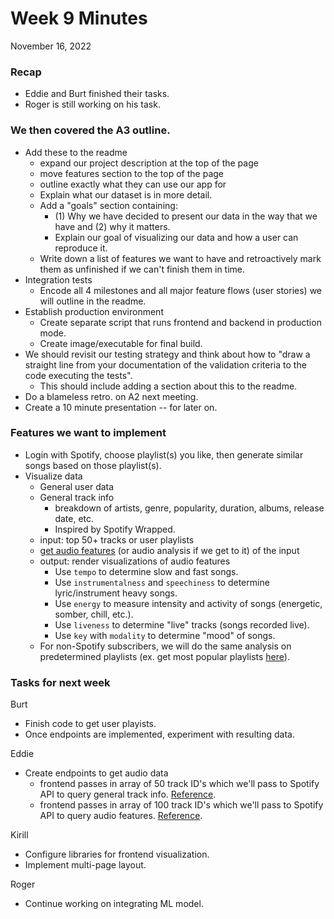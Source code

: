 # Week 9 Minutes
November 16, 2022

### Recap
- Eddie and Burt finished their tasks.
- Roger is still working on his task.

### We then covered the A3 outline.
- Add these to the readme
  - expand our project description at the top of the page
  - move features section to the top of the page
  - outline exactly what they can use our app for
  - Explain what our dataset is in more detail.
  - Add a "goals" section containing:
    - (1) Why we have decided to present our data in the way that we have and (2) why it matters.
    - Explain our goal of visualizing our data and how a user can reproduce it.
  - Write down a list of features we want to have and retroactively mark them as unfinished if we can't finish them in time.
- Integration tests
  - Encode all 4 milestones and all major feature flows (user stories) we will outline in the readme.
- Establish production environment
  - Create separate script that runs frontend and backend in production mode.
  - Create image/executable for final build.
- We should revisit our testing strategy and think about how to "draw a straight line from your documentation of the validation criteria to the code executing the tests".
  - This should include adding a section about this to the readme.
- Do a blameless retro. on A2 next meeting.
- Create a 10 minute presentation -- for later on.

### Features we want to implement
- Login with Spotify, choose playlist(s) you like, then generate similar songs based on those playlist(s).
- Visualize data
  - General user data
  - General track info
    - breakdown of artists, genre, popularity, duration, albums, release date, etc.
    - Inspired by Spotify Wrapped.
  - input: top 50+ tracks or user playlists
  - [get audio features](https://developer.spotify.com/documentation/web-api/reference/#/operations/get-several-audio-features) (or audio analysis if we get to it) of the input
  - output: render visualizations of audio features
    - Use `tempo` to determine slow and fast songs.
    - Use `instrumentalness` and `speechiness` to determine lyric/instrument heavy songs.
    - Use `energy` to measure intensity and activity of songs (energetic, somber, chill, etc.).
    - Use `liveness` to determine "live" tracks (songs recorded live).
    - Use `key` with `modality` to determine "mood" of songs.
  - For non-Spotify subscribers, we will do the same analysis on predetermined playlists (ex. get most popular playlists [here](https://www.chosic.com/best-spotify-playlists/)).

### Tasks for next week
Burt
- Finish code to get user playists.
- Once endpoints are implemented, experiment with resulting data.

Eddie
- Create endpoints to get audio data
  - frontend passes in array of 50 track ID's which we'll pass to Spotify API to query general track info. [Reference](https://developer.spotify.com/documentation/web-api/reference/#/operations/get-several-tracks).
  - frontend passes in array of 100 track ID's which we'll pass to Spotify API to query audio features. [Reference](https://developer.spotify.com/documentation/web-api/reference/#/operations/get-several-audio-features).

Kirill
- Configure libraries for frontend visualization.
- Implement multi-page layout.

Roger
- Continue working on integrating ML model.
